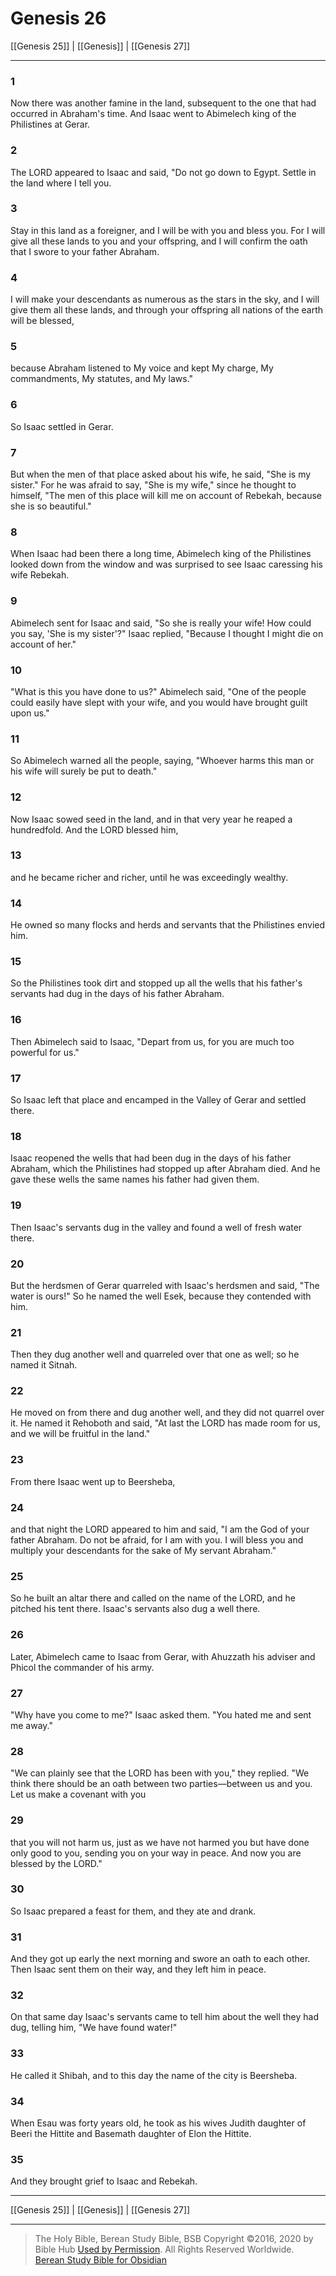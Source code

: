 # Genesis 26

[[Genesis 25]] | [[Genesis]] | [[Genesis 27]]

---

### 1
Now there was another famine in the land, subsequent to the one that had occurred in Abraham's time. And Isaac went to Abimelech king of the Philistines at Gerar.

### 2
The LORD appeared to Isaac and said, "Do not go down to Egypt. Settle in the land where I tell you.

### 3
Stay in this land as a foreigner, and I will be with you and bless you. For I will give all these lands to you and your offspring, and I will confirm the oath that I swore to your father Abraham.

### 4
I will make your descendants as numerous as the stars in the sky, and I will give them all these lands, and through your offspring all nations of the earth will be blessed,

### 5
because Abraham listened to My voice and kept My charge, My commandments, My statutes, and My laws."

### 6
So Isaac settled in Gerar.

### 7
But when the men of that place asked about his wife, he said, "She is my sister." For he was afraid to say, "She is my wife," since he thought to himself, "The men of this place will kill me on account of Rebekah, because she is so beautiful."

### 8
When Isaac had been there a long time, Abimelech king of the Philistines looked down from the window and was surprised to see Isaac caressing his wife Rebekah.

### 9
Abimelech sent for Isaac and said, "So she is really your wife! How could you say, 'She is my sister'?" Isaac replied, "Because I thought I might die on account of her."

### 10
"What is this you have done to us?" Abimelech said, "One of the people could easily have slept with your wife, and you would have brought guilt upon us."

### 11
So Abimelech warned all the people, saying, "Whoever harms this man or his wife will surely be put to death."

### 12
Now Isaac sowed seed in the land, and in that very year he reaped a hundredfold. And the LORD blessed him,

### 13
and he became richer and richer, until he was exceedingly wealthy.

### 14
He owned so many flocks and herds and servants that the Philistines envied him.

### 15
So the Philistines took dirt and stopped up all the wells that his father's servants had dug in the days of his father Abraham.

### 16
Then Abimelech said to Isaac, "Depart from us, for you are much too powerful for us."

### 17
So Isaac left that place and encamped in the Valley of Gerar and settled there.

### 18
Isaac reopened the wells that had been dug in the days of his father Abraham, which the Philistines had stopped up after Abraham died. And he gave these wells the same names his father had given them.

### 19
Then Isaac's servants dug in the valley and found a well of fresh water there.

### 20
But the herdsmen of Gerar quarreled with Isaac's herdsmen and said, "The water is ours!" So he named the well Esek, because they contended with him.

### 21
Then they dug another well and quarreled over that one as well; so he named it Sitnah.

### 22
He moved on from there and dug another well, and they did not quarrel over it. He named it Rehoboth and said, "At last the LORD has made room for us, and we will be fruitful in the land."

### 23
From there Isaac went up to Beersheba,

### 24
and that night the LORD appeared to him and said, "I am the God of your father Abraham. Do not be afraid, for I am with you. I will bless you and multiply your descendants for the sake of My servant Abraham."

### 25
So he built an altar there and called on the name of the LORD, and he pitched his tent there. Isaac's servants also dug a well there.

### 26
Later, Abimelech came to Isaac from Gerar, with Ahuzzath his adviser and Phicol the commander of his army.

### 27
"Why have you come to me?" Isaac asked them. "You hated me and sent me away."

### 28
"We can plainly see that the LORD has been with you," they replied. "We think there should be an oath between two parties—between us and you. Let us make a covenant with you

### 29
that you will not harm us, just as we have not harmed you but have done only good to you, sending you on your way in peace. And now you are blessed by the LORD."

### 30
So Isaac prepared a feast for them, and they ate and drank.

### 31
And they got up early the next morning and swore an oath to each other. Then Isaac sent them on their way, and they left him in peace.

### 32
On that same day Isaac's servants came to tell him about the well they had dug, telling him, "We have found water!"

### 33
He called it Shibah, and to this day the name of the city is Beersheba.

### 34
When Esau was forty years old, he took as his wives Judith daughter of Beeri the Hittite and Basemath daughter of Elon the Hittite.

### 35
And they brought grief to Isaac and Rebekah.

---

[[Genesis 25]] | [[Genesis]] | [[Genesis 27]]

---

> The Holy Bible, Berean Study Bible, BSB
> Copyright &copy;2016, 2020 by Bible Hub
> [Used by Permission](https://berean.bible/terms.htm). All Rights Reserved Worldwide.
> [Berean Study Bible for Obsidian](https://github.com/gapmiss/berean-study-bible-for-obsidian)

